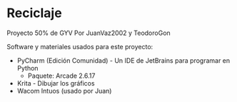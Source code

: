 # Reciclaje

Proyecto 50% de GYV Por JuanVaz2002 y TeodoroGon

Software y materiales usados para este proyecto:

  - PyCharm (Edición Comunidad) - Un IDE de JetBrains para programar en Python
    - Paquete: Arcade 2.6.17
  - Krita - Dibujar los gráficos
  - Wacom Intuos (usado por Juan)
